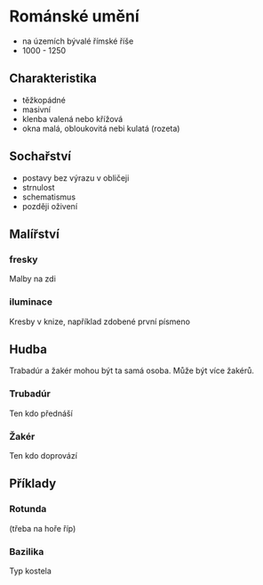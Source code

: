 # Románské umění
- na územích bývalé římské říše
- 1000 - 1250
## Charakteristika
- těžkopádné
- masivní
- klenba valená nebo křížová
- okna malá, obloukovitá nebi kulatá (rozeta)
## Sochařství
- postavy bez výrazu v obličeji
- strnulost
- schematismus
- později oživení
## Malířství
### fresky
Malby na zdi
### iluminace
Kresby v knize, například zdobené první písmeno
## Hudba
Trabadúr a žakér mohou být ta samá osoba. Může být více žakérů.
### Trubadúr
Ten kdo přednáší
### Žakér
Ten kdo doprovází
## Příklady
### Rotunda
(třeba na hoře říp)
### Bazilika
Typ kostela